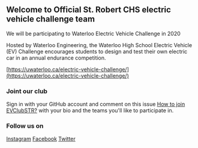 ## Welcome to Official St. Robert CHS electric vehicle challenge team

We will be participating to Waterloo Electric Vehicle Challenge in 2020

Hosted by Waterloo Engineering, the Waterloo High School Electric Vehicle (EV) Challenge encourages students to design and test their own electric car in an annual endurance competition.

[https://uwaterloo.ca/electric-vehicle-challenge/](https://uwaterloo.ca/electric-vehicle-challenge/)

### Joint our club

Sign in with your GitHub account and comment on this issue [How to join EVClubSTR?](https://github.com/evclubstr/evclubstr.github.io/issues/1 "Join EVClubSTR Team") with your bio and the teams you'll like to participate in.

### Follow us on

[Instagram](https://www.instagram.com/evclubstr2019/)
[Facebook](https://www.facebook.com/evclubstr2019/)
[Twitter](https://twitter.com/EVClubSTR2019)

